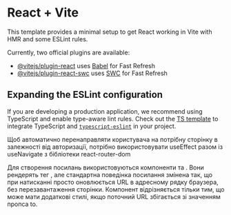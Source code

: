 # React + Vite

This template provides a minimal setup to get React working in Vite with HMR and some ESLint rules.

Currently, two official plugins are available:

- [@vitejs/plugin-react](https://github.com/vitejs/vite-plugin-react/blob/main/packages/plugin-react/README.md) uses [Babel](https://babeljs.io/) for Fast Refresh
- [@vitejs/plugin-react-swc](https://github.com/vitejs/vite-plugin-react-swc) uses [SWC](https://swc.rs/) for Fast Refresh

## Expanding the ESLint configuration

If you are developing a production application, we recommend using TypeScript and enable type-aware lint rules. Check out the [TS template](https://github.com/vitejs/vite/tree/main/packages/create-vite/template-react-ts) to integrate TypeScript and [`typescript-eslint`](https://typescript-eslint.io) in your project.

Щоб автоматично перенаправляти користувача на потрібну сторінку в залежності від авторизації, потрібно використовувати useEffect разом із useNavigate з бібліотеки react-router-dom <Navigate to="/tasks" replace />

Для створення посилань використовуються компоненти <Link> та <NavLink>.
Вони рендерять тег <a>, але стандартна поведінка посилання змінена так, що при натисканні просто оновлюється URL в адресному рядку браузера, без перезавантаження сторінки.
Компонент <NavLink> відрізняється тільки тим, що може мати додаткові стилі, якщо поточний URL збігається зі значенням пропcа to.
